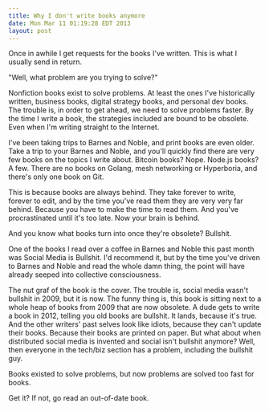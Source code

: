 ```yaml
---
title: Why I don't write books anymore
date: Mon Mar 11 01:19:28 EDT 2013
layout: post
---
```


Once in awhile I get requests for the books I've written. This is what I usually send in return.

"Well, what problem are you trying to solve?"

Nonfiction books exist to solve problems. At least the ones I've historically written, business books, digital strategy books, and personal dev books. The trouble is, in order to get ahead, we need to solve problems faster. By the time I write a book, the strategies included are bound to be obsolete. Even when I'm writing straight to the Internet.

I've been taking trips to Barnes and Noble, and print books are even older. Take a trip to your Barnes and Noble, and you'll quickly find there are very few books on the topics I write about. Bitcoin books? Nope. Node.js books? A few. There are no books on Golang, mesh networking or Hyperboria, and there's only one book on Git. 

This is because books are always behind. They take forever to write, forever to edit, and by the time you've read them they are very very far behind. Because you have to make the time to read them. And you've procrastinated until it's too late. Now your brain is behind.

And you know what books turn into once they're obsolete? Bullshit. 

One of the books I read over a coffee in Barnes and Noble this past month was Social Media is Bullshit. I'd recommend it, but by the time you've driven to Barnes and Noble and read the whole damn thing, the point will have already seeped into collective consciousness. 

The nut graf of the book is the cover. The trouble is, social media wasn't bullshit in 2009, but it is now. The funny thing is, this book is sitting next to a whole heap of books from 2009 that are now obsolete. A dude gets to write a book in 2012, telling you old books are bullshit. It lands, because it's true. And the other writers' past selves look like idiots, because they can't update their books. Because their books are printed on paper. But what about when distributed social media is invented and social isn't bullshit anymore? Well, then everyone in the tech/biz section has a problem, including the bullshit guy.

Books existed to solve problems, but now problems are solved too fast for books. 

Get it? If not, go read an out-of-date book.